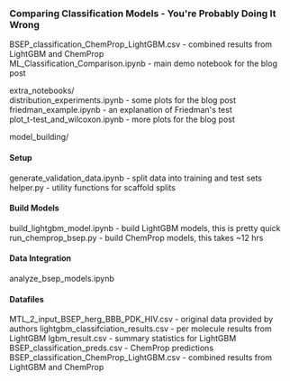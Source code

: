 ### Comparing Classification Models - You're Probably Doing It Wrong

BSEP_classification_ChemProp_LightGBM.csv - combined results from LightGBM and ChemProp   
ML_Classification_Comparison.ipynb - main demo notebook for the blog post    

extra_notebooks/  
distribution_experiments.ipynb - some plots for the blog post  
friedman_example.ipynb - an explanation of Friedman's test  
plot_t-test_and_wilcoxon.ipynb - more plots for the blog post  

model_building/  
#### Setup
generate_validation_data.ipynb - split data into training and test sets
helper.py - utility functions for scaffold splits

#### Build Models
build_lightgbm_model.ipynb - build LightGBM models, this is pretty quick
run_chemprop_bsep.py - build ChemProp models, this takes ~12 hrs

#### Data Integration
analyze_bsep_models.ipynb

#### Datafiles
MTL_2_input_BSEP_herg_BBB_PDK_HIV.csv - original data provided by authors
lightgbm_classifciation_results.csv - per molecule results from LightGBM
lgbm_result.csv - summary statistics for LightGBM
BSEP_classification_preds.csv - ChemProp predictions
BSEP_classification_ChemProp_LightGBM.csv - combined results from LightGBM and ChemProp
